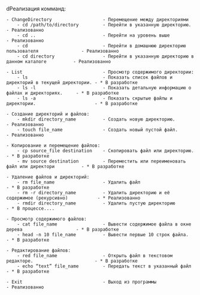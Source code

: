 ﻿dРеализация комманд:

	- ChangeDirectory					- Перемещение между директориями
		- cd /path/to/directory			- Перейти в указанную директорию.							- Реализованно
		- cd ..							- Перейти на уровень выше									- Реализованно
		- cd							- Перейти в домашнюю директорию пользователя				- Реализованно
		- cd directory					- Перейти в указанную директорию в данном каталоге			- Реализованно
		
	- List								- Просмотр содержимого директории:
		- ls							- Показать список файлов и директорий в текущей директории.	- * В разработке
		- ls -l							- Показать детальную информацию о файлах и директориях.		- * В разработке
		- ls -a							- Показать скрытые файлы и директории.						- * В разработке

	- Создание директорий и файлов:
		- mkdir directory_name			- Создать новую директорию.									- Реализованно
		- touch file_name				- Создать новый пустой файл.								- Реализованно

	- Копирование и перемещение файлов:
		- cp source_file destination	- Скопировать файл или директорию.							- * В разработке
		- mv source destination			- Переместить или переименовать файл или директори			- * В разработке
	
	- Удаление файлов и директорий:
		- rm file_name					- Удалить файл												- * В разработке
		- rm -r directory_name			- Удалить директорию и её содержимое (рекурсивно)			- * Реализованно
		- rmdir directory_name			- Удалить пустую директорию									- * В процессе....

	- Просмотр содержимого файлов:
		- cat file_name					- Вывести содержимое файла в окне дерева					- * В разработке
		- head -n 10 file_name			- Вывести первые 10 строк файла.							- * В разработке

	- Редактирование файлов:
		- red file_name					- Открыть файл в текстовом редакторе.						- * В разработке
		- echo “text” file_name			- Передать текст в указанный файл							- * В разработке

	- Exit								- Выход из программы										- Реализованно

